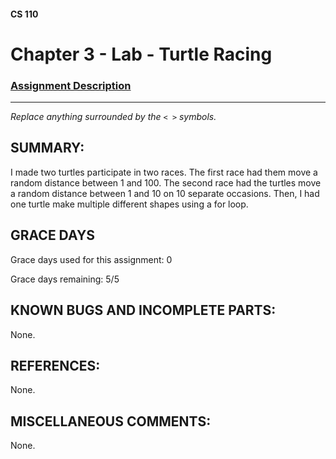 #### CS 110
# Chapter 3 - Lab - Turtle Racing

### [Assignment Description](https://docs.google.com/document/d/1MWJnOpOaQL3yQb1-FVcj7SZLzLQRGZrbhnpyOL0v6mE/edit?usp=sharing)

***

_Replace anything surrounded by the `< >` symbols._

## SUMMARY:
I made two turtles participate in two races. The first race had them move a random distance between 1 and 100. The second race had the turtles move a random distance between 1 and 10 on 10 separate occasions. Then, I had one turtle make multiple different shapes using a for loop.

## GRACE DAYS
Grace days used for this assignment: 0

Grace days remaining: 5/5

## KNOWN BUGS AND INCOMPLETE PARTS:
 None.

## REFERENCES:
 None.

## MISCELLANEOUS COMMENTS:
 None. 

